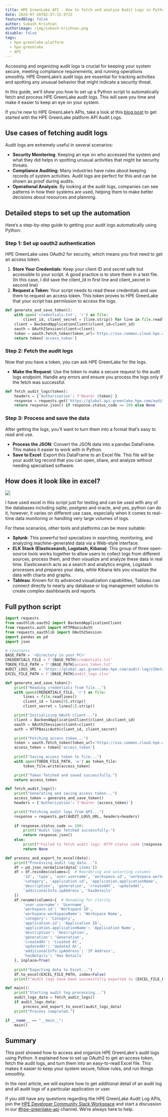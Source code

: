 ```yaml
---
title: HPE GreenLake API - How to fetch and analyze Audit Logs in Python
date: 2024-07-26T02:57:15.972Z
featuredBlog: false
author: Subash Krishnan
authorimage: /img/subash-krishnan.png
disable: false
tags:
  - hpe-greenlake-platform
  - hpe-greenlake
  - API
---
```

Accessing and organizing audit logs is crucial for keeping your system secure, meeting compliance requirements, and running operations smoothly. HPE GreenLake’s audit logs are essential for tracking activities and spotting any unusual behavior that might indicate a security threat.

In this guide, we'll show you how to set up a Python script to automatically fetch and process HPE GreenLake audit logs. This will save you time and make it easier to keep an eye on your system.

If you’re new to HPE GreenLake’s APIs, take a look at this [blog post](https://developer.hpe.com/blog/get-started-with-the-foundational-apis-for-the-hpe-greenlake-edge-to-cloud-platform-%E2%80%93-part-3-tracking-activities-and-monitoring-health/) to get started with the HPE GreenLake platform API Audit Logs.

## Use cases of fetching audit logs

Audit logs are extremely useful in several scenarios:

* **Security Monitoring**: Keeping an eye on who accessed the system and what they did helps in spotting unusual activities that might be security threats.
* **Compliance Auditing**: Many industries have rules about keeping records of system activities. Audit logs are perfect for this and can be shown as proof during audits.
* **Operational Analysis**: By looking at the audit logs, companies can see patterns in how their systems are used, helping them to make better decisions about resources and planning.

## Detailed steps to set up the automation

Here’s a step-by-step guide to getting your audit logs automatically using Python:

### Step 1: Set up oauth2 authentication

HPE GreenLake uses OAuth2 for security, which means you first need to get an access token.

1. **Store Your Credentials**: Keep your client ID and secret safe but accessible to your script. A good practice is to store them in a text file. (In this case, I did save the client_Id in first line and client_secret in second line)
2. **Request a Token**: Your script needs to read these credentials and use them to request an access token. This token proves to HPE GreenLake that your script has permission to access the logs.

```python
def generate_and_save_token():
    with open('credentials.txt', 'r') as file:
        client_id, client_secret = [line.strip() for line in file.readlines()]
    client = BackendApplicationClient(client_id=client_id)
    oauth = OAuth2Session(client=client)
    token = oauth.fetch_token(token_url='https://sso.common.cloud.hpe.com/as/token.oauth2', auth=(client_id, client_secret))
    return token['access_token']
```

### Step 2: Fetch the audit logs

Now that you have a token, you can ask HPE GreenLake for the logs.

* **Make the Request**: Use the token to make a secure request to the audit logs endpoint. Handle any errors and ensure you process the logs only if the fetch was successful.

```python
def fetch_audit_logs(token):
    headers = {'Authorization': f'Bearer {token}'}
    response = requests.get('https://global.api.greenlake.hpe.com/audit-log/v1beta1/logs', headers=headers)
    return response.json() if response.status_code == 200 else None
```

### Step 3: Process and save the data

After getting the logs, you'll want to turn them into a format that’s easy to read and use.

* **Process the JSON**: Convert the JSON data into a pandas DataFrame. This makes it easier to work with in Python.
* **Save to Excel**: Export this DataFrame to an Excel file. This file will be your audit log record that you can open, share, and analyze without needing specialised software.

## How does it look like in excel?

![](/img/excel-output.png)

I have used excel in this script just for testing and can be used with any of the databases including sqlite, postgres and oracle, and yes, python can do it, however, it varies on different use case, especially when it comes to real-time data monitoring or handling very large volumes of logs.

For these scenarios, other tools and platforms can be more suitable:

* **Splunk**: This powerful tool specializes in searching, monitoring, and analyzing machine-generated data via a Web-style interface. 
* **ELK Stack (Elasticsearch, Logstash, Kibana)**: This group of three open-source tools works together to allow users to collect logs from different sources, process them, and then visualize and analyze these data in real time. Elasticsearch acts as a search and analytics engine, Logstash processes and prepares your data, while Kibana lets you visualize the data with charts and graphs.
* **Tableau**: Known for its advanced visualization capabilities, Tableau can connect directly to nearly any database or log management solution to create complex dashboards and reports. 

## Full python script

```python
import requests
from oauthlib.oauth2 import BackendApplicationClient
from requests.auth import HTTPBasicAuth
from requests_oauthlib import OAuth2Session
import pandas as pd
import json

# Constants
BASE_PATH = '<Directory in your PC>'
CREDENTIALS_FILE = f'{BASE_PATH}credentials.txt'
TOKEN_FILE_PATH = f'{BASE_PATH}access_token.txt'
AUDIT_LOGS_URL = 'https://global.api.greenlake.hpe.com/audit-log/v1beta1/logs'
EXCEL_FILE_PATH = f'{BASE_PATH}audit_logs.xlsx'

def generate_and_save_token():
    print("Reading credentials from file...")
    with open(CREDENTIALS_FILE, 'r') as file:
        lines = file.readlines()
        client_id = lines[0].strip()
        client_secret = lines[1].strip()

    print("Initializing OAuth client...")
    client = BackendApplicationClient(client_id=client_id)
    oauth = OAuth2Session(client=client)
    auth = HTTPBasicAuth(client_id, client_secret)

    print("Fetching access token...")
    token = oauth.fetch_token(token_url='https://sso.common.cloud.hpe.com/as/token.oauth2', auth=auth)
    access_token = token['access_token']
    
    print("Saving access token to file...")
    with open(TOKEN_FILE_PATH, 'w') as token_file:
        token_file.write(access_token)

    print("Token fetched and saved successfully.")
    return access_token

def fetch_audit_logs():
    print("Generating and saving access token...")
    access_token = generate_and_save_token()
    headers = {'Authorization': f'Bearer {access_token}'}

    print("Fetching audit logs from API...")
    response = requests.get(AUDIT_LOGS_URL, headers=headers)
    
    if response.status_code == 200:
        print("Audit logs fetched successfully.")
        return response.json()
    else:
        print(f"Failed to fetch audit logs: HTTP status code {response.status_code}")
        return None

def process_and_export_to_excel(data):
    print("Processing audit log data...")
    df = pd.json_normalize(data['items'])
    df = df.reindex(columns=[  # Reordering and selecting columns
        'id', 'type', 'user.username', 'workspace.id', 'workspace.workspaceName',
        'category', 'application.id', 'application.applicationName', 
        'description', 'generation', 'createdAt', 'updatedAt', 
        'additionalInfo.ipAddress', 'hasDetails'
    ])
    df.rename(columns={  # Renaming for clarity
        'user.username': 'Username',
        'workspace.id': 'Workspace ID',
        'workspace.workspaceName': 'Workspace Name',
        'category': 'Category',
        'application.id': 'Application ID',
        'application.applicationName': 'Application Name',
        'description': 'Description',
        'generation': 'Generation',
        'createdAt': 'Created At',
        'updatedAt': 'Updated At',
        'additionalInfo.ipAddress': 'IP Address',
        'hasDetails': 'Has Details'
    }, inplace=True)
    
    print("Exporting data to Excel...")
    df.to_excel(EXCEL_FILE_PATH, index=False)
    print(f"Audit logs have been successfully exported to {EXCEL_FILE_PATH}.")

def main():
    print("Starting audit log processing...")
    audit_logs_data = fetch_audit_logs()
    if audit_logs_data:
        process_and_export_to_excel(audit_logs_data)
    print("Process completed.")

if __name__ == "__main__":
    main()
```

## Summary

This post showed how to access and organize HPE GreenLake's audit logs using Python. It explained how to set up OAuth2 to get an access token, fetch the audit logs, and turn them into an easy-to-read Excel file. This makes it easier to keep your system secure, follow rules, and run things smoothly.

In the next article, we will explore how to get additional detail of an audit log and all audit logs of a particular application or user.

If you still have any questions regarding the HPE GreenLake Audit Log APIs, join the [HPE Developer Community Slack Workspace](https://developer.hpe.com/slack-signup/) and start a discussion in our [\#hpe-greenlake-api](https://hpedev.slack.com/archives/C02EG5XFK8Q) channel. We’re always here to help.